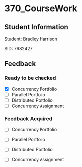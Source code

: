 # 370_CourseWork
## Student Information
Student: Bradley Harrison

SID: 7682427

## Feedback
### Ready to be checked
- [x] Concurrency Portfolio
- [ ] Parallel Portfolio
- [ ] Distributed Portfolio
- [ ] Concurrency Assignment

### Feedback Acquired
- [ ] Concurrency Portfolio
- [ ] Parallel Portfolio
- [ ] Distributed Portfolio
- [ ] Concurrency Assignment


